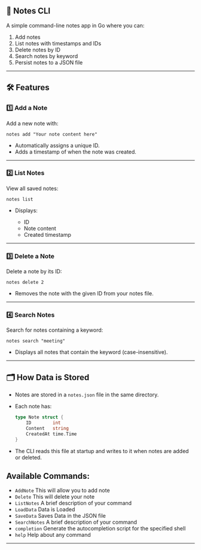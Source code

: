 ## 📒 Notes CLI

A simple command-line notes app in Go where you can:

1. Add notes
2. List notes with timestamps and IDs
3. Delete notes by ID
4. Search notes by keyword
5. Persist notes to a JSON file

---

## 🛠 Features

### 1️⃣ Add a Note

Add a new note with:

```
notes add "Your note content here"
```

* Automatically assigns a unique ID.
* Adds a timestamp of when the note was created.

---

### 2️⃣ List Notes

View all saved notes:

```
notes list
```

* Displays:

  * ID
  * Note content
  * Created timestamp

---

### 3️⃣ Delete a Note

Delete a note by its ID:

```
notes delete 2
```

* Removes the note with the given ID from your notes file.

---

### 4️⃣ Search Notes

Search for notes containing a keyword:

```
notes search "meeting"
```

* Displays all notes that contain the keyword (case-insensitive).

---

## 🗂 How Data is Stored

* Notes are stored in a `notes.json` file in the same directory.
* Each note has:

  ```go
  type Note struct {
      ID        int
      Content   string
      CreatedAt time.Time
  }
  ```
* The CLI reads this file at startup and writes to it when notes are added or deleted.

## Available Commands:
  - `AddNote`     This will allow you to add note
  - `Delete`      This will delete your note
  - `ListNotes`   A brief description of your command
  - `LoadData`    Data is Loaded
  - `SaveData`    Saves Data in the JSON file
  - `SearchNotes` A brief description of your command
  - `completion`  Generate the autocompletion script for the specified shell
  - `help`       Help about any command

---
